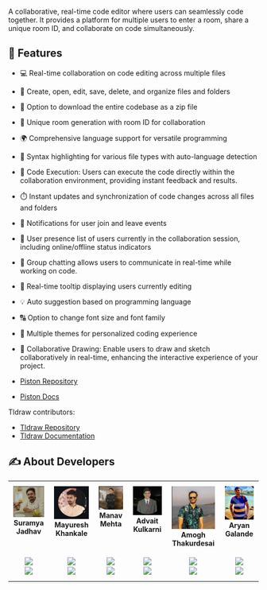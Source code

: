 A collaborative, real-time code editor where users can seamlessly code together. It provides a platform for multiple users to enter a room, share a unique room ID, and collaborate on code simultaneously.

## 🔮 Features

-   💻 Real-time collaboration on code editing across multiple files
-   📁 Create, open, edit, save, delete, and organize files and folders
-   💾 Option to download the entire codebase as a zip file
-   🚀 Unique room generation with room ID for collaboration
-   🌍 Comprehensive language support for versatile programming
-   🌈 Syntax highlighting for various file types with auto-language detection
-   🚀 Code Execution: Users can execute the code directly within the collaboration environment, providing instant feedback and results.
-   ⏱️ Instant updates and synchronization of code changes across all files and folders
-   📣 Notifications for user join and leave events
-   👥 User presence list of users currently in the collaboration session, including online/offline status indicators
-   💬 Group chatting allows users to communicate in real-time while working on code.
-   🎩 Real-time tooltip displaying users currently editing
-   💡 Auto suggestion based on programming language
-   🔠 Option to change font size and font family
-   🎨 Multiple themes for personalized coding experience
-   🎨 Collaborative Drawing: Enable users to draw and sketch collaboratively in real-time, enhancing the interactive experience of your project.

-   [Piston Repository](https://github.com/engineer-man/piston)
-   [Piston Docs](https://piston.readthedocs.io/en/latest/api-v2/)

Tldraw contributors:
-   [Tldraw Repository](https://github.com/tldraw/tldraw)
-   [Tldraw Documentation](https://tldraw.dev/)

## ✍️ About Developers

<table>
  <tbody>
    <tr>
      <td align="center" valign="top" style="padding : 10px">
        <img src="./images/suramya_photo.png" width="120px;" alt="Mayuresh Khankale"/>
        <br />
        <b>Suramya Jadhav</b>
      </td>
       <td align="center" valign="top" style="padding : 10px">
        <img src="./images/mayuresh_photo.png" width="120px;" alt="Mayuresh Khankale"/>
        <br />
        <b>Mayuresh Khankale</b>
      </td>
      <td align="center" valign="top" style="padding : 10px">
        <img src="./images/manav_photo.png" width="120px;" alt="Mayuresh Khankale"/>
        <br />
        <b>Manav Mehta</b>
      </td>
      <td align="center" valign="top" style="padding : 10px">
        <img src="./images/advait_photo.png" width="120px;" alt="Mayuresh Khankale"/>
        <br />
        <b>Advait Kulkarni</b>
      </td>
      <td align="center" valign="top" style="padding : 10px">
        <img src="./images/aryan_galande_photo.png" width="120px;" alt="Mayuresh Khankale"/>
        <br />
        <b>Amogh Thakurdesai</b>
      </td>
       <td align="center" valign="top" style="padding : 10px">
        <img src="./images/aryan_photo.png" width="120px;" alt="Mayuresh Khankale"/>
        <br />
        <b>Aryan Galande</b>
      </td>
    </tr>
    <tr>
        <td align="center" style="padding : 10px">
            <a href="https://github.com/SURAMYAJ">
            <img src="https://img.shields.io/badge/GitHub-100000.svg?style=for-the-badge&logo=github&logoColor=white"/>
        </a>
        <br/>
        <a href="https://www.linkedin.com/in/suramya-jadhav-481953229/">
            <img src="https://img.shields.io/badge/linkedin-%230077B5.svg?style=for-the-badge&logo=linkedin&logoColor=white"/>
        </a>
        </td>
        <td align="center" style="padding : 10px">
            <a href="https://github.com/khankalem-4275">
            <img src="https://img.shields.io/badge/GitHub-100000.svg?style=for-the-badge&logo=github&logoColor=white"/>
        </a>
        <br/>
        <a href="https://www.linkedin.com/in/mayureshkhankale/">
            <img src="https://img.shields.io/badge/linkedin-%230077B5.svg?style=for-the-badge&logo=linkedin&logoColor=white"/>
        </a>
        </td>
        <td align="center" style="padding : 10px">
            <a href="https://github.com/Manav2031">
            <img src="https://img.shields.io/badge/GitHub-100000.svg?style=for-the-badge&logo=github&logoColor=white"/>
        </a>
        <br/>
        <a href="https://www.linkedin.com/in/manav-mehta-05480622a/">
            <img src="https://img.shields.io/badge/linkedin-%230077B5.svg?style=for-the-badge&logo=linkedin&logoColor=white"/>
        </a>
        </td>
        <td align="center" style="padding : 10px">
            <a href="https://github.com/khankalem-4275">
            <img src="https://img.shields.io/badge/GitHub-100000.svg?style=for-the-badge&logo=github&logoColor=white"/>
        </a>
        <br/>
        <a href="https://www.linkedin.com/in/advait-kulkarni-ak12/">
            <img src="https://img.shields.io/badge/linkedin-%230077B5.svg?style=for-the-badge&logo=linkedin&logoColor=white"/>
        </a>
        </td>
        <td align="center" style="padding : 10px">
            <a href="http://github.com/AmoghThakurdesai">
            <img src="https://img.shields.io/badge/GitHub-100000.svg?style=for-the-badge&logo=github&logoColor=white"/>
        </a>
        <br/>
        <a href="https://www.linkedin.com/in/amogh-thakurdesai-5a3456149/?trk=public_profile_browsemap&originalSubdomain=in">
            <img src="https://img.shields.io/badge/linkedin-%230077B5.svg?style=for-the-badge&logo=linkedin&logoColor=white"/>
        </a>
        </td>
        <td align="center" style="padding : 10px">
            <a href="https://github.com/augalande">
            <img src="https://img.shields.io/badge/GitHub-100000.svg?style=for-the-badge&logo=github&logoColor=white"/>
        </a>
        <br/>
        <a href="https://www.linkedin.com/in/aryan-galande-8b291a22a/">
            <img src="https://img.shields.io/badge/linkedin-%230077B5.svg?style=for-the-badge&logo=linkedin&logoColor=white"/>
        </a>
        </td>
    </tr>

  </tbody>
</table>
       
